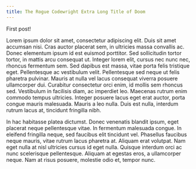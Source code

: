 ```yaml
---
title: The Rogue Codewright Extra Long Title of Doom
---
```


First post!

Lorem ipsum dolor sit amet, consectetur adipiscing elit. Duis sit amet accumsan nisi. Cras auctor placerat sem, in ultricies massa convallis ac. Donec elementum ipsum id est euismod porttitor. Sed sollicitudin tortor tortor, in mattis arcu consequat ut. Integer lorem elit, cursus nec nunc nec, rhoncus fermentum sem. Sed dapibus est massa, vitae porta felis tristique eget. Pellentesque ac vestibulum velit. Pellentesque sed neque ut felis pharetra pulvinar. Mauris at nulla vel lacus consequat viverra posuere ullamcorper dui. Curabitur consectetur orci enim, id mollis sem rhoncus sed. Vestibulum in facilisis diam, ac imperdiet leo. Maecenas rutrum enim commodo tempus ultricies. Integer posuere lacus eget erat auctor, porta congue mauris malesuada. Mauris a leo nulla. Duis est nulla, interdum rutrum lacus at, tincidunt fringilla nibh.

In hac habitasse platea dictumst. Donec venenatis blandit ipsum, eget placerat neque pellentesque vitae. In fermentum malesuada congue. In eleifend fringilla neque, sed faucibus elit tincidunt vel. Phasellus faucibus neque mauris, vitae rutrum lacus pharetra at. Aliquam erat volutpat. Nam eget nulla at nisl ultricies cursus id eget nulla. Quisque interdum orci ac nunc scelerisque pellentesque. Aliquam at egestas eros, a ullamcorper neque. Nam at risus posuere, molestie odio et, tempor nunc.
